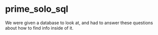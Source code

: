 # prime_solo_sql
We were given a database to look at, and had to answer these questions about how to find info inside of it.
